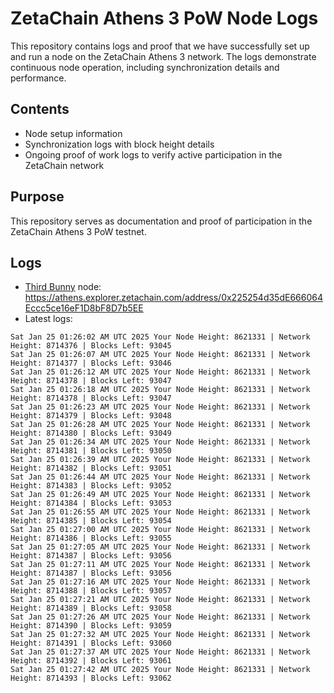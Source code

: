 # ZetaChain Athens 3 PoW Node Logs
This repository contains logs and proof that we have successfully set up and run a node on the ZetaChain Athens 3 network. The logs demonstrate continuous node operation, including synchronization details and performance.

## Contents
- Node setup information
- Synchronization logs with block height details
- Ongoing proof of work logs to verify active participation in the ZetaChain network

## Purpose
This repository serves as documentation and proof of participation in the ZetaChain Athens 3 PoW testnet.

## Logs

- [Third Bunny](https://thirdbunny.xyz/) node: https://athens.explorer.zetachain.com/address/0x225254d35dE666064Eccc5ce16eF1D8bF8D7b5EE
- Latest logs:
```
Sat Jan 25 01:26:02 AM UTC 2025 Your Node Height: 8621331 | Network Height: 8714376 | Blocks Left: 93045
Sat Jan 25 01:26:07 AM UTC 2025 Your Node Height: 8621331 | Network Height: 8714377 | Blocks Left: 93046
Sat Jan 25 01:26:12 AM UTC 2025 Your Node Height: 8621331 | Network Height: 8714378 | Blocks Left: 93047
Sat Jan 25 01:26:18 AM UTC 2025 Your Node Height: 8621331 | Network Height: 8714378 | Blocks Left: 93047
Sat Jan 25 01:26:23 AM UTC 2025 Your Node Height: 8621331 | Network Height: 8714379 | Blocks Left: 93048
Sat Jan 25 01:26:28 AM UTC 2025 Your Node Height: 8621331 | Network Height: 8714380 | Blocks Left: 93049
Sat Jan 25 01:26:34 AM UTC 2025 Your Node Height: 8621331 | Network Height: 8714381 | Blocks Left: 93050
Sat Jan 25 01:26:39 AM UTC 2025 Your Node Height: 8621331 | Network Height: 8714382 | Blocks Left: 93051
Sat Jan 25 01:26:44 AM UTC 2025 Your Node Height: 8621331 | Network Height: 8714383 | Blocks Left: 93052
Sat Jan 25 01:26:49 AM UTC 2025 Your Node Height: 8621331 | Network Height: 8714384 | Blocks Left: 93053
Sat Jan 25 01:26:55 AM UTC 2025 Your Node Height: 8621331 | Network Height: 8714385 | Blocks Left: 93054
Sat Jan 25 01:27:00 AM UTC 2025 Your Node Height: 8621331 | Network Height: 8714386 | Blocks Left: 93055
Sat Jan 25 01:27:05 AM UTC 2025 Your Node Height: 8621331 | Network Height: 8714387 | Blocks Left: 93056
Sat Jan 25 01:27:11 AM UTC 2025 Your Node Height: 8621331 | Network Height: 8714387 | Blocks Left: 93056
Sat Jan 25 01:27:16 AM UTC 2025 Your Node Height: 8621331 | Network Height: 8714388 | Blocks Left: 93057
Sat Jan 25 01:27:21 AM UTC 2025 Your Node Height: 8621331 | Network Height: 8714389 | Blocks Left: 93058
Sat Jan 25 01:27:26 AM UTC 2025 Your Node Height: 8621331 | Network Height: 8714390 | Blocks Left: 93059
Sat Jan 25 01:27:32 AM UTC 2025 Your Node Height: 8621331 | Network Height: 8714391 | Blocks Left: 93060
Sat Jan 25 01:27:37 AM UTC 2025 Your Node Height: 8621331 | Network Height: 8714392 | Blocks Left: 93061
Sat Jan 25 01:27:42 AM UTC 2025 Your Node Height: 8621331 | Network Height: 8714393 | Blocks Left: 93062
```

